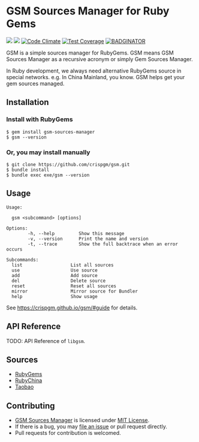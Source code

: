 # GSM Sources Manager for Ruby Gems

![](https://img.shields.io/badge/license-MIT-blue.svg)
[![](https://api.travis-ci.org/crispgm/gsm.svg)](https://travis-ci.org/crispgm/gsm)
[![Code Climate](https://codeclimate.com/github/crispgm/gsm/badges/gpa.svg)](https://codeclimate.com/github/crispgm/gsm)
[![Test Coverage](https://codeclimate.com/github/crispgm/gsm/badges/coverage.svg)](https://codeclimate.com/github/crispgm/gsm/coverage)
[![BADGINATOR](https://badginator.herokuapp.com/crispgm/gsm.svg)](https://github.com/defunctzombie/badginator)

GSM is a simple sources manager for RubyGems. GSM means GSM Sources Manager as a recursive acronym or simply Gem Sources Manager.

In Ruby development, we always need alternative RubyGems source in special networks. e.g. In China Mainland, you know. GSM helps get your gem sources managed.

## Installation

### Install with RubyGems

```
$ gem install gsm-sources-manager
$ gsm --version
```

### Or, you may install manually

```
$ git clone https://github.com/crispgm/gsm.git
$ bundle install
$ bundle exec exe/gsm --version
```

## Usage

```
Usage:

  gsm <subcommand> [options]

Options:
        -h, --help         Show this message
        -v, --version      Print the name and version
        -t, --trace        Show the full backtrace when an error occurs

Subcommands:
  list                  List all sources
  use                   Use source
  add                   Add source
  del                   Delete source
  reset                 Reset all sources
  mirror                Mirror source for Bundler
  help                  Show usage
```

See <https://crispgm.github.io/gsm/#guide> for details.

## API Reference

TODO: API Reference of `libgsm`.

## Sources

* [RubyGems](https://rubygems.org/)
* [RubyChina](https://gems.ruby-china.org/)
* [Taobao](https://ruby.taobao.org/)

## Contributing

* [GSM Sources Manager](https://github.com/crispgm/gsm) is licensed under [MIT License](/LICENSE).
* If there is a bug, you may [file an issue](https://github.com/crispgm/gsm/issues/new) or pull request directly.
* Pull requests for contribution is welcomed.
